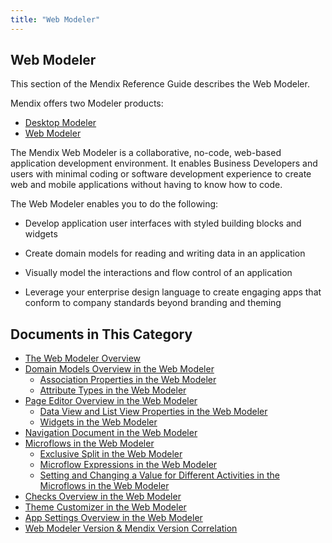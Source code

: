 ```yaml
---
title: "Web Modeler"
---
```


## Web Modeler

This section of the Mendix Reference Guide describes the Web Modeler. 

Mendix offers two Modeler products:

* [Desktop Modeler](../desktop-modeler-overview)
* [Web Modeler](overview-wm)

The Mendix Web Modeler is a collaborative, no-code, web-based application development environment. It enables Business Developers and users with minimal coding or software development experience to create  web and mobile applications without having to know how to code.

The Web Modeler enables you to do the following: 

* Develop application user interfaces with styled building blocks and widgets

* Create domain models for reading and writing data in an application
* Visually model the interactions and flow control of an application
* Leverage your enterprise design language to create engaging apps that conform to company standards beyond branding and theming 

## Documents in This Category

* [The Web Modeler Overview](overview-wm) 
* [Domain Models Overview in the Web Modeler](domain-models-wm)
  * [Association Properties in the Web Modeler](domain-models-association-properties-wm)
  * [Attribute Types in the Web Modeler](domain-models-attributes-wm)
* [Page Editor Overview in the Web Modeler](page-editor-wm)
  * [Data View and List View Properties in the Web Modeler](page-editor-data-view-list-view-wm)
  * [Widgets in the Web Modeler](page-editor-widgets-wm)
* [Navigation Document in the Web Modeler](navigation-wm)
* [Microflows in the Web Modeler](microflows-wm)
  * [Exclusive Split in the Web Modeler](microflows-exclusive-split-wm)
  * [Microflow Expressions in the Web Modeler](microflows-expressions-wm)
  * [Setting and Changing a Value for Different Activities in the Microflows in the Web Modeler](microflows-setting-and-changing-value-wm)
* [Checks Overview in the Web Modeler](checks-wm)
* [Theme Customizer in the Web Modeler](theme-customizer-wm)
* [App Settings Overview in the Web Modeler](app-settings-wm)
* [Web Modeler Version & Mendix Version Correlation](versions-wm)
